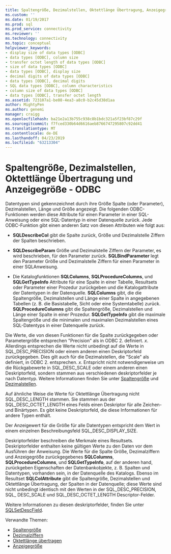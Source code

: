 ```yaml
---
title: Spaltengröße, Dezimalstellen, Oktettlänge Übertragung, Anzeigegröße | Microsoft-Dokumentation
ms.custom: ''
ms.date: 01/19/2017
ms.prod: sql
ms.prod_service: connectivity
ms.reviewer: ''
ms.technology: connectivity
ms.topic: conceptual
helpviewer_keywords:
- display size of data types [ODBC]
- data types [ODBC], column size
- transfer octet length of data types [ODBC]
- size of data types [ODBC]
- data types [ODBC], display size
- decimal digits of data types [ODBC]
- data types [ODBC], decimal digits
- SQL data types [ODBC], column characteristics
- column size of data types [ODBC]
- data types [ODBC], transfer octet length
ms.assetid: 723107a1-be08-4ea3-a8c0-b2c45d38d1aa
author: MightyPen
ms.author: genemi
manager: craigg
ms.openlocfilehash: ba21e2a13b755c938c8b1bdc321a5f23bf87c29f
ms.sourcegitcommit: f7fced330b64d6616aeb8766747295807c92dd41
ms.translationtype: MT
ms.contentlocale: de-DE
ms.lasthandoff: 04/23/2019
ms.locfileid: "63213304"
---
```

# <a name="column-size-decimal-digits-transfer-octet-length-and-display-size---odbc"></a>Spaltengröße, Dezimalstellen, Oktettlänge Übertragung und Anzeigegröße - ODBC
Datentypen sind gekennzeichnet durch ihre Größe Spalte (oder Parameter), Dezimalstellen, Länge und Größe angezeigt. Die folgenden ODBC-Funktionen werden diese Attribute für einen Parameter in einer SQL-Anweisung oder eine SQL-Datentyp in einer Datenquelle zurück. Jede ODBC-Funktion gibt einen anderen Satz von diesen Attributen wie folgt aus:  
  
-   **SQLDescribeCol** gibt die Spalte zurück, Größe und Dezimalstelle Ziffern der Spalten beschrieben.  
  
-   **SQLDescribeParam** Größe und Dezimalstelle Ziffern der Parameter, es wird beschrieben, für den Parameter zurück. **SQLBindParameter** legt den Parameter Größe und Dezimalstelle Ziffern für einen Parameter in einer SQL­Anweisung.  
  
-   Die Katalogfunktionen **SQLColumns**, **SQLProcedureColumns**, und **SQLGetTypeInfo** Attribute für eine Spalte in einer Tabelle, Resultsets oder Parameter einer Prozedur zurückgeben und die Katalogattribute der Datentypen in der Datenquelle. **SQLColumns** gibt, die die Spaltengröße, Dezimalstellen und Länge einer Spalte in angegebenen Tabellen (z. B. die Basistabelle, Sicht oder eine Systemtabelle) zurück. **SQLProcedureColumns** gibt die Spaltengröße, Dezimalstellen und Länge einer Spalte in einer Prozedur. **SQLGetTypeInfo** gibt die maximale Spaltengröße und die minimalen und maximalen Dezimalstellen eines SQL-Datentyps in einer Datenquelle zurück.  
  
 Die Werte, die von diesen Funktionen für die Spalte zurückgegeben oder Parametergröße entsprechen "Precision" als in ODBC 2. definiert. *x*. Allerdings entsprechen die Werte nicht unbedingt auf die Werte in SQL_DESC_PRECISION oder einem anderen einen Deskriptorfeld zurückgegeben. Dies gilt auch für die Dezimalstellen, die "Scale" als definiert, in ODBC 2. entsprechen. *x*. Entspricht nicht notwendigerweise um die Rückgabewerte in SQL_DESC_SCALE oder einem anderen einen Deskriptorfeld, sondern stammen aus verschiedenen deskriptorfelder je nach Datentyp. Weitere Informationen finden Sie unter [Spaltengröße](../../../odbc/reference/appendixes/column-size.md) und [Dezimalstellen](../../../odbc/reference/appendixes/decimal-digits.md).  
  
 Auf ähnliche Weise die Werte für Oktettlänge Übertragung nicht SQL_DESC_LENGTH stammen. Sie stammen aus der SQL_DESC_OCTET_LENGTH eines Felds einen Deskriptor für alle Zeichen- und Binärtypen. Es gibt keine Deskriptorfeld, die diese Informationen für andere Typen enthält.  
  
 Der Anzeigewert für die Größe für alle Datentypen entspricht dem Wert in einem einzelnen Beschreibungsfeld SQL_DESC_DISPLAY_SIZE.  
  
 Deskriptorfelder beschreiben die Merkmale eines Resultsets. Deskriptorfelder enthalten keine gültigen Werte zu den Daten vor dem Ausführen der Anweisung. Die Werte für die Spalte Größe, Dezimalziffern und Anzeigegröße zurückgegebenes **SQLColumns**, **SQLProcedureColumns**, und **SQLGetTypeInfo**, auf der anderen hand, zurückgeben Eigenschaften der Datenbankobjekte, z. B. Spalten und Datentypen, vorhanden sein, in der Datenquelle des Katalogs. Ebenso im Resultset **SQLColAttribute** gibt die Spaltengröße, Dezimalstellen und Oktettlänge Übertragung, der Spalten in der Datenquelle; diese Werte sind nicht unbedingt identisch mit den Werten in der SQL_DESC_PRECISION, SQL_ DESC_SCALE und SQL_DESC_OCTET_LENGTH Descriptor-Felder.  
  
 Weitere Informationen zu diesen deskriptorfelder, finden Sie unter [SQLSetDescField](../../../odbc/reference/syntax/sqlsetdescfield-function.md).  
  
 Verwandte Themen:  
  
-   [Spaltengröße](../../../odbc/reference/appendixes/column-size.md)  
-   [Dezimalziffern](../../../odbc/reference/appendixes/decimal-digits.md)  
-   [Oktettlänge übertragen](../../../odbc/reference/appendixes/transfer-octet-length.md)  
-   [Anzeigegröße](../../../odbc/reference/appendixes/display-size.md)
